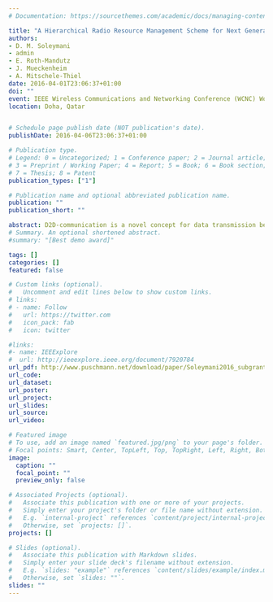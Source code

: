 ```yaml
---
# Documentation: https://sourcethemes.com/academic/docs/managing-content/

title: "A Hierarchical Radio Resource Management Scheme for Next Generation Cellular Networks"
authors:
- D. M. Soleymani
- admin
- E. Roth-Mandutz
- J. Mueckenheim
- A. Mitschele-Thiel
date: 2016-04-01T23:06:37+01:00
doi: ""
event: IEEE Wireless Communications and Networking Conference (WCNC) Workshop on Device to Device communications for 5G Networks (WD5G)
location: Doha, Qatar


# Schedule page publish date (NOT publication's date).
publishDate: 2016-04-06T23:06:37+01:00

# Publication type.
# Legend: 0 = Uncategorized; 1 = Conference paper; 2 = Journal article;
# 3 = Preprint / Working Paper; 4 = Report; 5 = Book; 6 = Book section;
# 7 = Thesis; 8 = Patent
publication_types: ["1"]

# Publication name and optional abbreviated publication name.
publication: ""
publication_short: ""

abstract: D2D-communication is a novel concept for data transmission between mobile users in vicinity. Besides the potential of providing very high data rate and low power communication, this technique can also be used to increase the capacity of a mobile network by means of, e. g., offloading some of the traffic from the network. The present paper discusses the application of D2D-communication to delay critical services, which can hardly be supported over infrastructure based networks. Within this context, we options and requirements for resource control are indicated and some ways for improving especially the sharing of the resources between cellular and D2D-users are shown. Moreover, first insights into the simulation of D2D-communication using open-source software and some early results are provided. 
# Summary. An optional shortened abstract.
#summary: "[Best demo award]"

tags: []
categories: []
featured: false

# Custom links (optional).
#   Uncomment and edit lines below to show custom links.
# links:
# - name: Follow
#   url: https://twitter.com
#   icon_pack: fab
#   icon: twitter

#links:
#- name: IEEExplore
#  url: http://ieeexplore.ieee.org/document/7920784
url_pdf: http://www.puschmann.net/download/paper/Soleymani2016_subgrant.pdf
url_code:
url_dataset:
url_poster:
url_project:
url_slides:
url_source:
url_video:

# Featured image
# To use, add an image named `featured.jpg/png` to your page's folder. 
# Focal points: Smart, Center, TopLeft, Top, TopRight, Left, Right, BottomLeft, Bottom, BottomRight.
image:
  caption: ""
  focal_point: ""
  preview_only: false

# Associated Projects (optional).
#   Associate this publication with one or more of your projects.
#   Simply enter your project's folder or file name without extension.
#   E.g. `internal-project` references `content/project/internal-project/index.md`.
#   Otherwise, set `projects: []`.
projects: []

# Slides (optional).
#   Associate this publication with Markdown slides.
#   Simply enter your slide deck's filename without extension.
#   E.g. `slides: "example"` references `content/slides/example/index.md`.
#   Otherwise, set `slides: ""`.
slides: ""
---
```

